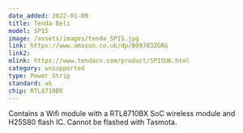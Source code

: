```yaml
---
date_added: 2022-01-09
title: Tenda Beli 
model: SP15
image: /assets/images/tenda_SP15.jpg
link: https://www.amazon.co.uk/dp/B09783ZGRG
link2: 
mlink: https://www.tendacn.com/product/SP15UK.html
category: unsupported
type: Power Strip
standard: uk
chip: RTL8710BX
---
```

Contains a Wifi module with a RTL8710BX SoC wireless module and H25S80 flash IC. Cannot be flashed with Tasmota.
